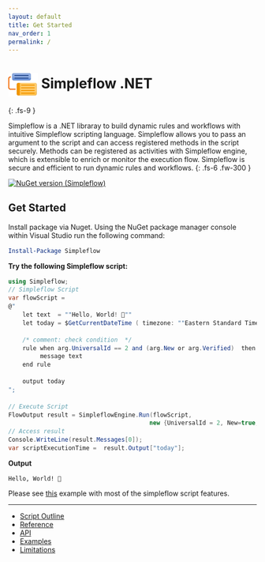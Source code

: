 ```yaml
---
layout: default
title: Get Started
nav_order: 1
permalink: /
---
```


# <img src="https://raw.githubusercontent.com/navtech-io/Simpleflow/develop/src/Simpleflow/PackageIcon.png" style="width:60px;vertical-align:middle" > Simpleflow .NET
{: .fs-9 }

Simpleflow is a .NET libraray to build dynamic rules and workflows with intuitive Simpleflow scripting language. Simpleflow allows you to pass an argument to the script and can access registered methods in the script securely. Methods can be registered as activities with Simpleflow engine, which is extensible to enrich or monitor the execution flow. Simpleflow is secure and efficient to run dynamic rules and workflows. 
{: .fs-6 .fw-300 }

[![NuGet version (Simpleflow)](https://img.shields.io/nuget/vpre/Simpleflow?style=for-the-badge)](https://www.nuget.org/packages/Simpleflow/)


## Get Started

Install package via Nuget. Using the NuGet package manager console within Visual Studio run the following command:

```powershell
Install-Package Simpleflow	
```

**Try the following Simpleflow script:**

```csharp
using Simpleflow;
// Simpleflow Script
var flowScript = 
@" 
    let text  = ""Hello, World! 🌄""
    let today = $GetCurrentDateTime ( timezone: ""Eastern Standard Time"" )

    /* comment: check condition  */
    rule when arg.UniversalId == 2 and (arg.New or arg.Verified)  then
         message text
    end rule

    output today
";

// Execute Script
FlowOutput result = SimpleflowEngine.Run(flowScript, 
                                        new {UniversalId = 2, New=true, Verified=false});
// Access result
Console.WriteLine(result.Messages[0]); 
var scriptExecutionTime =  result.Output["today"];

```

**Output**

```
Hello, World! 🌄

```
Please see [this](docs/examples/) example with most of the simpleflow script features.

---

* [Script Outline](docs/simpleflow-script-reference/#script-outline)
* [Reference](docs/simpleflow-script-reference/#script-outline)
* [API](docs/api/)
* [Examples](docs/examples/)
* [Limitations](docs/simpleflow-script-reference/#limitations)


